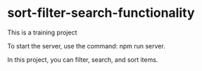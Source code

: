 # sort-filter-search-functionality
This is a training project


To start the server, use the command: npm run server.

In this project, you can filter, search, and sort items.
